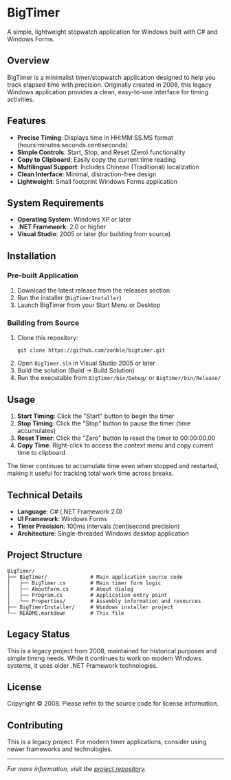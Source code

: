 # BigTimer

A simple, lightweight stopwatch application for Windows built with C# and Windows Forms.

## Overview

BigTimer is a minimalist timer/stopwatch application designed to help you track elapsed time with precision. Originally created in 2008, this legacy Windows application provides a clean, easy-to-use interface for timing activities.

## Features

- **Precise Timing**: Displays time in HH:MM:SS.MS format (hours:minutes:seconds.centiseconds)
- **Simple Controls**: Start, Stop, and Reset (Zero) functionality
- **Copy to Clipboard**: Easily copy the current time reading
- **Multilingual Support**: Includes Chinese (Traditional) localization
- **Clean Interface**: Minimal, distraction-free design
- **Lightweight**: Small footprint Windows Forms application

## System Requirements

- **Operating System**: Windows XP or later
- **.NET Framework**: 2.0 or higher
- **Visual Studio**: 2005 or later (for building from source)

## Installation

### Pre-built Application
1. Download the latest release from the releases section
2. Run the installer (`BigTimerInstaller`)
3. Launch BigTimer from your Start Menu or Desktop

### Building from Source
1. Clone this repository:
   ```
   git clone https://github.com/zonble/bigtimer.git
   ```
2. Open `BigTimer.sln` in Visual Studio 2005 or later
3. Build the solution (Build → Build Solution)
4. Run the executable from `BigTimer/bin/Debug/` or `BigTimer/bin/Release/`

## Usage

1. **Start Timing**: Click the "Start" button to begin the timer
2. **Stop Timing**: Click the "Stop" button to pause the timer (time accumulates)
3. **Reset Timer**: Click the "Zero" button to reset the timer to 00:00:00.00
4. **Copy Time**: Right-click to access the context menu and copy current time to clipboard

The timer continues to accumulate time even when stopped and restarted, making it useful for tracking total work time across breaks.

## Technical Details

- **Language**: C# (.NET Framework 2.0)
- **UI Framework**: Windows Forms
- **Timer Precision**: 100ms intervals (centisecond precision)
- **Architecture**: Single-threaded Windows desktop application

## Project Structure

```
BigTimer/
├── BigTimer/              # Main application source code
│   ├── BigTimer.cs        # Main timer form logic
│   ├── AboutForm.cs       # About dialog
│   ├── Program.cs         # Application entry point
│   └── Properties/        # Assembly information and resources
├── BigTimerInstaller/     # Windows installer project
└── README.markdown        # This file
```

## Legacy Status

This is a legacy project from 2008, maintained for historical purposes and simple timing needs. While it continues to work on modern Windows systems, it uses older .NET Framework technologies.

## License

Copyright © 2008. Please refer to the source code for license information.

## Contributing

This is a legacy project. For modern timer applications, consider using newer frameworks and technologies.

---

*For more information, visit the [project repository](https://github.com/zonble/bigtimer).*